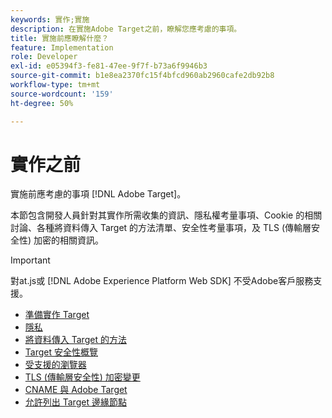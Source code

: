 ```yaml
---
keywords: 實作;實施
description: 在實施Adobe Target之前，瞭解您應考慮的事項。
title: 實施前應瞭解什麼？
feature: Implementation
role: Developer
exl-id: e05394f3-fe81-47ee-9f7f-b73a6f9946b3
source-git-commit: b1e8ea2370fc15f4bfcd960ab2960cafe2db92b8
workflow-type: tm+mt
source-wordcount: '159'
ht-degree: 50%

---
```


# 實作之前

實施前應考慮的事項 [!DNL Adobe Target]。

本節包含開發人員針對其實作所需收集的資訊、隱私權考量事項、Cookie 的相關討論、各種將資料傳入 Target 的方法清單、安全性考量事項，及 TLS (傳輸層安全性) 加密的相關資訊。

>[!IMPORTANT]
>
>對at.js或 [!DNL Adobe Experience Platform Web SDK] 不受Adobe客戶服務支援。

- [準備實作 Target](https://developer.adobe.com/target/before-implement/prepare-to-implement-target/)
- [隱私](https://developer.adobe.com/target/before-implement/privacy/privacy/)
- [將資料傳入 Target 的方法](https://developer.adobe.com/target/before-implement/methods-to-get-data-into-target/methods-to-get-data-into-target/)
- [Target 安全性概覽](https://developer.adobe.com/target/before-implement/target-security-overview/)
- [受支援的瀏覽器](https://developer.adobe.com/target/before-implement/supported-browsers/)
- [TLS (傳輸層安全性) 加密變更](https://developer.adobe.com/target/before-implement/tls-transport-layer-security-encryption/)
- [CNAME 與 Adobe Target](https://developer.adobe.com/target/before-implement/implement-cname-support-in-target/)
- [允許列出 Target 邊緣節點](https://developer.adobe.com/target/before-implement/privacy/allowlist-edges/)
